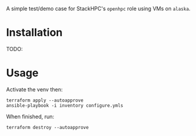 A simple test/demo case for StackHPC's `openhpc` role using VMs on `alaska`.

# Installation

TODO:

# Usage

Activate the venv then:

    terraform apply --autoapprove
    ansible-playbook -i inventory configure.ymls

When finished, run:

    terraform destroy --autoapprove
